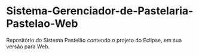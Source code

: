 Sistema-Gerenciador-de-Pastelaria-Pastelao-Web
==============================================

Repositório do Sistema Pastelão contendo o projeto do Eclipse, em sua versão para Web.
